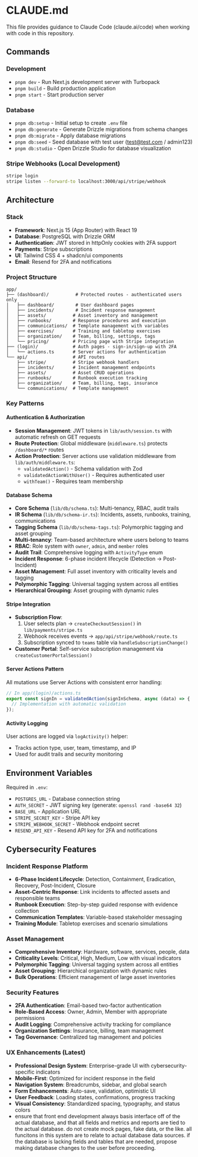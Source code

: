 # CLAUDE.md

This file provides guidance to Claude Code (claude.ai/code) when working with code in this repository.

## Commands

### Development
- `pnpm dev` - Run Next.js development server with Turbopack
- `pnpm build` - Build production application
- `pnpm start` - Start production server

### Database
- `pnpm db:setup` - Initial setup to create `.env` file
- `pnpm db:generate` - Generate Drizzle migrations from schema changes
- `pnpm db:migrate` - Apply database migrations
- `pnpm db:seed` - Seed database with test user (test@test.com / admin123)
- `pnpm db:studio` - Open Drizzle Studio for database visualization

### Stripe Webhooks (Local Development)
```bash
stripe login
stripe listen --forward-to localhost:3000/api/stripe/webhook
```

## Architecture

### Stack
- **Framework**: Next.js 15 (App Router) with React 19
- **Database**: PostgreSQL with Drizzle ORM
- **Authentication**: JWT stored in httpOnly cookies with 2FA support
- **Payments**: Stripe subscriptions
- **UI**: Tailwind CSS 4 + shadcn/ui components
- **Email**: Resend for 2FA and notifications

### Project Structure
```
app/
├── (dashboard)/          # Protected routes - authenticated users only
│   ├── dashboard/        # User dashboard pages
│   ├── incidents/        # Incident response management
│   ├── assets/          # Asset inventory and management
│   ├── runbooks/        # Response procedures and execution
│   ├── communications/  # Template management with variables
│   ├── exercises/       # Training and tabletop exercises
│   ├── organization/    # Team, billing, settings, tags
│   └── pricing/         # Pricing page with Stripe integration
├── (login)/             # Auth pages - sign-in/sign-up with 2FA
│   └── actions.ts       # Server actions for authentication
└── api/                 # API routes
    ├── stripe/          # Stripe webhook handlers
    ├── incidents/       # Incident management endpoints
    ├── assets/          # Asset CRUD operations
    ├── runbooks/        # Runbook execution tracking
    ├── organization/    # Team, billing, tags, insurance
    └── communications/  # Template management
```

### Key Patterns

#### Authentication & Authorization
- **Session Management**: JWT tokens in `lib/auth/session.ts` with automatic refresh on GET requests
- **Route Protection**: Global middleware (`middleware.ts`) protects `/dashboard/*` routes
- **Action Protection**: Server actions use validation middleware from `lib/auth/middleware.ts`:
  - `validatedAction()` - Schema validation with Zod
  - `validatedActionWithUser()` - Requires authenticated user
  - `withTeam()` - Requires team membership

#### Database Schema
- **Core Schema** (`lib/db/schema.ts`): Multi-tenancy, RBAC, audit trails
- **IR Schema** (`lib/db/schema-ir.ts`): Incidents, assets, runbooks, training, communications
- **Tagging Schema** (`lib/db/schema-tags.ts`): Polymorphic tagging and asset grouping
- **Multi-tenancy**: Team-based architecture where users belong to teams
- **RBAC**: Role system with `owner`, `admin`, and `member` roles
- **Audit Trail**: Comprehensive logging with `ActivityType` enum
- **Incident Response**: 6-phase incident lifecycle (Detection → Post-Incident)
- **Asset Management**: Full asset inventory with criticality levels and tagging
- **Polymorphic Tagging**: Universal tagging system across all entities
- **Hierarchical Grouping**: Asset grouping with dynamic rules

#### Stripe Integration
- **Subscription Flow**:
  1. User selects plan → `createCheckoutSession()` in `lib/payments/stripe.ts`
  2. Webhook receives events → `app/api/stripe/webhook/route.ts`
  3. Subscription synced to `teams` table via `handleSubscriptionChange()`
- **Customer Portal**: Self-service subscription management via `createCustomerPortalSession()`

#### Server Actions Pattern
All mutations use Server Actions with consistent error handling:
```typescript
// In app/(login)/actions.ts
export const signIn = validatedAction(signInSchema, async (data) => {
  // Implementation with automatic validation
});
```

#### Activity Logging
User actions are logged via `logActivity()` helper:
- Tracks action type, user, team, timestamp, and IP
- Used for audit trails and security monitoring

## Environment Variables

Required in `.env`:
- `POSTGRES_URL` - Database connection string
- `AUTH_SECRET` - JWT signing key (generate: `openssl rand -base64 32`)
- `BASE_URL` - Application URL
- `STRIPE_SECRET_KEY` - Stripe API key
- `STRIPE_WEBHOOK_SECRET` - Webhook endpoint secret
- `RESEND_API_KEY` - Resend API key for 2FA and notifications

## Cybersecurity Features

### Incident Response Platform
- **6-Phase Incident Lifecycle**: Detection, Containment, Eradication, Recovery, Post-Incident, Closure
- **Asset-Centric Response**: Link incidents to affected assets and responsible teams
- **Runbook Execution**: Step-by-step guided response with evidence collection
- **Communication Templates**: Variable-based stakeholder messaging
- **Training Module**: Tabletop exercises and scenario simulations

### Asset Management
- **Comprehensive Inventory**: Hardware, software, services, people, data
- **Criticality Levels**: Critical, High, Medium, Low with visual indicators
- **Polymorphic Tagging**: Universal tagging system across all entities
- **Asset Grouping**: Hierarchical organization with dynamic rules
- **Bulk Operations**: Efficient management of large asset inventories

### Security Features
- **2FA Authentication**: Email-based two-factor authentication
- **Role-Based Access**: Owner, Admin, Member with appropriate permissions
- **Audit Logging**: Comprehensive activity tracking for compliance
- **Organization Settings**: Insurance, billing, team management
- **Tag Governance**: Centralized tag management and policies

### UX Enhancements (Latest)
- **Professional Design System**: Enterprise-grade UI with cybersecurity-specific indicators
- **Mobile-First**: Optimized for incident response in the field
- **Navigation System**: Breadcrumbs, sidebar, and global search
- **Form Enhancements**: Auto-save, validation, optimistic UI
- **User Feedback**: Loading states, confirmations, progress tracking
- **Visual Consistency**: Standardized spacing, typography, and status colors
- ensure that front end development always basis interface off of the actual database, and that all fields and metrics and reports are tied to the actual database. do not create mock pages, fake data, or the like. all funcitons in this system are to relate to actual database data sources. if the database is lacking fields and tables that are needed, propose making database changes to the user before proceeding. 
